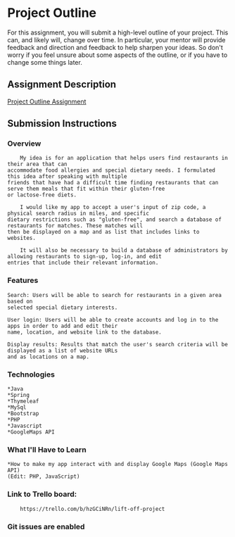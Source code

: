# Project Outline
For this assignment, you will submit a high-level outline of your project. This can, and likely will, change over time. In particular, your mentor will provide feedback and direction and feedback to help sharpen your ideas. So don't worry if you feel unsure about some aspects of the outline, or if you have to change some things later.

## Assignment Description
[Project Outline Assignment](https://education.launchcode.org/liftoff/assignments/project-outline/)

## Submission Instructions

### Overview

        My idea is for an application that helps users find restaurants in their area that can
    accommodate food allergies and special dietary needs. I formulated this idea after speaking with multiple
    friends that have had a difficult time finding restaurants that can serve them meals that fit within their gluten-free
    or lactose-free diets.

        I would like my app to accept a user's input of zip code, a physical search radius in miles, and specific
    dietary restrictions such as "gluten-free", and search a database of restaurants for matches. These matches will
    then be displayed on a map and as list that includes links to websites.

        It will also be necessary to build a database of administrators by allowing restaurants to sign-up, log-in, and edit
    entries that include their relevant information.

### Features

    Search: Users will be able to search for restaurants in a given area based on
    selected special dietary interests.

    User login: Users will be able to create accounts and log in to the apps in order to add and edit their
    name, location, and website link to the database.

    Display results: Results that match the user's search criteria will be displayed as a list of website URLs
    and as locations on a map.


### Technologies

    *Java
    *Spring
    *Thymeleaf
    *MySql
    *Bootstrap
    *PHP
    *Javascript
    *GoogleMaps API


### What I'll Have to Learn

    *How to make my app interact with and display Google Maps (Google Maps API)
    (Edit: PHP, JavaScript)

### Link to Trello board:

        https://trello.com/b/hzGCiNRn/lift-off-project

### Git issues are enabled